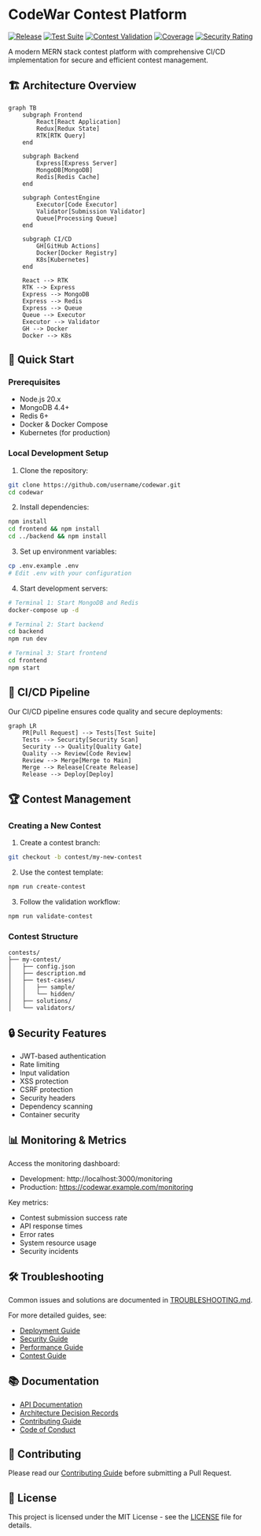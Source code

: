 # CodeWar Contest Platform

[![Release](https://github.com/username/codewar/actions/workflows/release.yml/badge.svg)](https://github.com/username/codewar/actions/workflows/release.yml)
[![Test Suite](https://github.com/username/codewar/actions/workflows/test.yml/badge.svg)](https://github.com/username/codewar/actions/workflows/test.yml)
[![Contest Validation](https://github.com/username/codewar/actions/workflows/contest-submission.yml/badge.svg)](https://github.com/username/codewar/actions/workflows/contest-submission.yml)
[![Coverage](https://codecov.io/gh/username/codewar/branch/main/graph/badge.svg)](https://codecov.io/gh/username/codewar)
[![Security Rating](https://sonarcloud.io/api/project_badges/measure?project=username_codewar&metric=security_rating)](https://sonarcloud.io/summary/new_code?id=username_codewar)

A modern MERN stack contest platform with comprehensive CI/CD implementation for secure and efficient contest management.

## 🏗️ Architecture Overview

```mermaid
graph TB
    subgraph Frontend
        React[React Application]
        Redux[Redux State]
        RTK[RTK Query]
    end
    
    subgraph Backend
        Express[Express Server]
        MongoDB[MongoDB]
        Redis[Redis Cache]
    end
    
    subgraph ContestEngine
        Executor[Code Executor]
        Validator[Submission Validator]
        Queue[Processing Queue]
    end
    
    subgraph CI/CD
        GH[GitHub Actions]
        Docker[Docker Registry]
        K8s[Kubernetes]
    end
    
    React --> RTK
    RTK --> Express
    Express --> MongoDB
    Express --> Redis
    Express --> Queue
    Queue --> Executor
    Executor --> Validator
    GH --> Docker
    Docker --> K8s
```

## 🚀 Quick Start

### Prerequisites
- Node.js 20.x
- MongoDB 4.4+
- Redis 6+
- Docker & Docker Compose
- Kubernetes (for production)

### Local Development Setup

1. Clone the repository:
```bash
git clone https://github.com/username/codewar.git
cd codewar
```

2. Install dependencies:
```bash
npm install
cd frontend && npm install
cd ../backend && npm install
```

3. Set up environment variables:
```bash
cp .env.example .env
# Edit .env with your configuration
```

4. Start development servers:
```bash
# Terminal 1: Start MongoDB and Redis
docker-compose up -d

# Terminal 2: Start backend
cd backend
npm run dev

# Terminal 3: Start frontend
cd frontend
npm start
```

## 🔄 CI/CD Pipeline

Our CI/CD pipeline ensures code quality and secure deployments:

```mermaid
graph LR
    PR[Pull Request] --> Tests[Test Suite]
    Tests --> Security[Security Scan]
    Security --> Quality[Quality Gate]
    Quality --> Review[Code Review]
    Review --> Merge[Merge to Main]
    Merge --> Release[Create Release]
    Release --> Deploy[Deploy]
```

## 🏆 Contest Management

### Creating a New Contest

1. Create a contest branch:
```bash
git checkout -b contest/my-new-contest
```

2. Use the contest template:
```bash
npm run create-contest
```

3. Follow the validation workflow:
```bash
npm run validate-contest
```

### Contest Structure
```
contests/
├── my-contest/
│   ├── config.json
│   ├── description.md
│   ├── test-cases/
│   │   ├── sample/
│   │   └── hidden/
│   ├── solutions/
│   └── validators/
```

## 🔒 Security Features

- JWT-based authentication
- Rate limiting
- Input validation
- XSS protection
- CSRF protection
- Security headers
- Dependency scanning
- Container security

## 📊 Monitoring & Metrics

Access the monitoring dashboard:
- Development: http://localhost:3000/monitoring
- Production: https://codewar.example.com/monitoring

Key metrics:
- Contest submission success rate
- API response times
- Error rates
- System resource usage
- Security incidents

## 🛠️ Troubleshooting

Common issues and solutions are documented in [TROUBLESHOOTING.md](./docs/TROUBLESHOOTING.md).

For more detailed guides, see:
- [Deployment Guide](./docs/DEPLOYMENT.md)
- [Security Guide](./docs/SECURITY.md)
- [Performance Guide](./docs/PERFORMANCE.md)
- [Contest Guide](./docs/CONTEST.md)

## 📚 Documentation

- [API Documentation](./docs/API.md)
- [Architecture Decision Records](./docs/adr/)
- [Contributing Guide](./CONTRIBUTING.md)
- [Code of Conduct](./CODE_OF_CONDUCT.md)

## 🤝 Contributing

Please read our [Contributing Guide](./CONTRIBUTING.md) before submitting a Pull Request.

## 📄 License

This project is licensed under the MIT License - see the [LICENSE](LICENSE) file for details. 